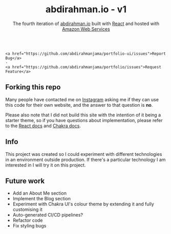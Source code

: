 <h1 align="center">
  abdirahman.io - v1
</h1>

<p align="center">
  The fourth iteration of <a href="abdirahman.io" target="_blank">abdirahman.io</a> built with <a href="https://reactjs.org/" target="_blank">React</a> and hosted with <a href="https://www.aws.amazon.com/" target="_blank">Amazon Web Services</a>
</p>

  <p align="center">
    <br />
    <br />

    <a href="https://github.com/abdirahmanjama/portfolio-ui/issues">Report Bug</a>
    ·
    <a href="https://github.com/abdirahmanjama/portfolio/issues">Request Feature</a>
  </p>
</p>


## Forking this repo

Many people have contacted me on <a href="https://instagram.com/abdirahmancodes" target="_blank">Instagram</a> asking me if they can use this code for their own website, and the answer to that question is **no**.

Please also note that I did not build this site with the intention of it being a starter theme, so if you have questions about implementation, please refer to the [React docs](https://reactjs.org/) and [Chakra docs](https://chakra-ui.com/).


<!-- ABOUT THE PROJECT -->

## Info

This project was created so I could experiment with different technologies in an environment outside production. If there's a particular technology I am interested in I will try it on this project. 

## Future work

- Add an About Me section
- Implement the Blog section
- Experiment with Chakra UI's colour theme by extending it and fully customising it 
- Auto-generated CI/CD pipelines?
- Refactor code 
- Fix styling bugs


